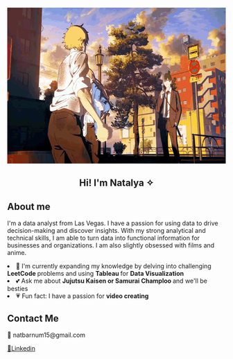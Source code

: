 <p align="center">
  <img width="640" height="360" src="https://github.com/natalyabarnum/natalyabarnum/blob/main/csm%20dancing.gif">
</p>
<div align = 'center'>
  <h2> Hi! I'm Natalya ✧ </h2>
</div>

<h2> About me </h2>

  <p> I'm a data analyst from Las Vegas. I have a passion for using data to drive decision-making and discover insights. With my strong analytical and technical skills, I am able to turn data into functional information for businesses and organizations. I am also slightly obsessed with films and anime. </p>

 <li> 💟 I'm currently expanding my knowledge by delving into challenging <b> LeetCode </b> problems and using <b> Tableau </b> for <b> Data Visualization </b> </li>
 <li> 💕 Ask me about <b> Jujutsu Kaisen or Samurai Champloo </b> and we'll be besties </li>
 <li> 💗 Fun fact: I have a passion for <b> video creating </b> </li>

 <div align="left">
 <h2> Contact Me </h2>
   📩 natbarnum15@gmail.com
 </div>

[📑Linkedin](https://www.linkedin.com/in/natalyabarnum/)
